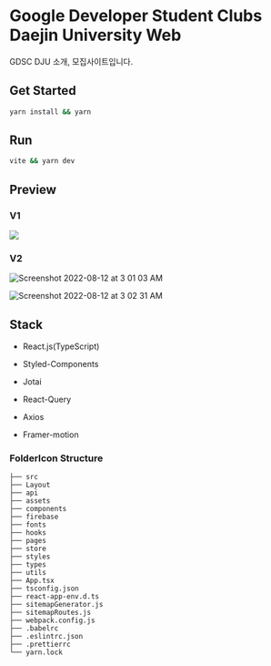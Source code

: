 # Google Developer Student Clubs Daejin University Web

GDSC DJU 소개, 모집사이트입니다.

## Get Started
```bash
yarn install && yarn
```

## Run
```bash
vite && yarn dev
```

## Preview

### V1

![](https://user-images.githubusercontent.com/61281239/145563400-395d4b5d-6e61-4bb3-a36b-a9a53b730938.png)

### V2

![Screenshot 2022-08-12 at 3 01 03 AM](https://user-images.githubusercontent.com/61281239/184207853-e2302767-cfe8-477f-a198-fa701594ac9c.png)

![Screenshot 2022-08-12 at 3 02 31 AM](https://user-images.githubusercontent.com/61281239/184208122-9ca4c812-7d9e-47a1-918e-7793babefec1.png)


## Stack

- React.js(TypeScript)

- Styled-Components

- Jotai

- React-Query

- Axios

- Framer-motion

### FolderIcon Structure



```
├── src
├── Layout
├── api
├── assets
├── components
├── firebase
├── fonts
├── hooks
├── pages
├── store
├── styles
├── types
├── utils
├── App.tsx
├── tsconfig.json
├── react-app-env.d.ts
├── sitemapGenerator.js
├── sitemapRoutes.js
├── webpack.config.js
├── .babelrc
├── .eslintrc.json
├── .prettierrc
└── yarn.lock

```
